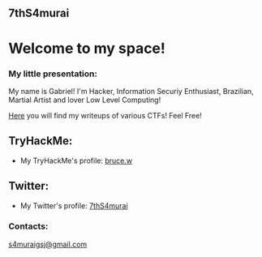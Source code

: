 ## 7thS4murai

# Welcome to my space!

### My little presentation:
My name is Gabriel! I'm Hacker, Information Securiy Enthusiast, Brazilian, Martial Artist and lover Low Level Computing!

[Here](7ths4murai.github.io/ctfs) you will find my writeups of various CTFs!
Feel Free!

## TryHackMe:
  - My TryHackMe's profile: [bruce.w](https://tryhackme.com/p/bruce.w)

## Twitter:
  - My Twitter's profile: [7thS4murai](twitter.com/7thS4murai)

### Contacts:
s4muraigsj@gmail.com
